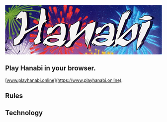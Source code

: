 <img src=https://raw.githubusercontent.com/andrwmillr/hanabi/master/public/hanabi-logo.jpg />

## Play Hanabi in your browser.

[www.playhanabi.online](https://www.playhanabi.online).

## Rules

## Technology
